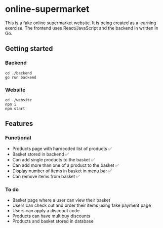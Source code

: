 # online-supermarket

This is a fake online supermarket website. It is being created as a learning exercise. The frontend uses React/JavaScript and the backend in written in Go.

## Getting started

### Backend

    cd ./backend
    go run backend

### Website

    cd ./website
    npm i
    npm start

## Features

### Functional

- Products page with hardcoded list of products ✅
- Basket stored in backend ✅
- Can add single products to the basket ✅
- Can add more than one of a product to the basket ✅
- Display number of items in basket in menu bar ✅
- Can remove items from basket ✅

### To do

- Basket page where a user can view their basket
- Users can check out and order their items using fake payment page
- Users can apply a discount code
- Products can have multibuy discounts
- Products and basket stored in database

